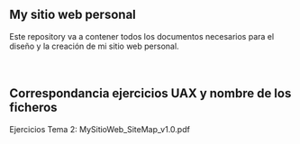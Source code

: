 ## My sitio web personal
Este repository va a contener todos los documentos necesarios para el diseño y la creación de mi sitio web personal. 
<br />
<br />
<br />
## Correspondancia ejercicios UAX y nombre de los ficheros
Ejercicios Tema 2: MySitioWeb_SiteMap_v1.0.pdf

